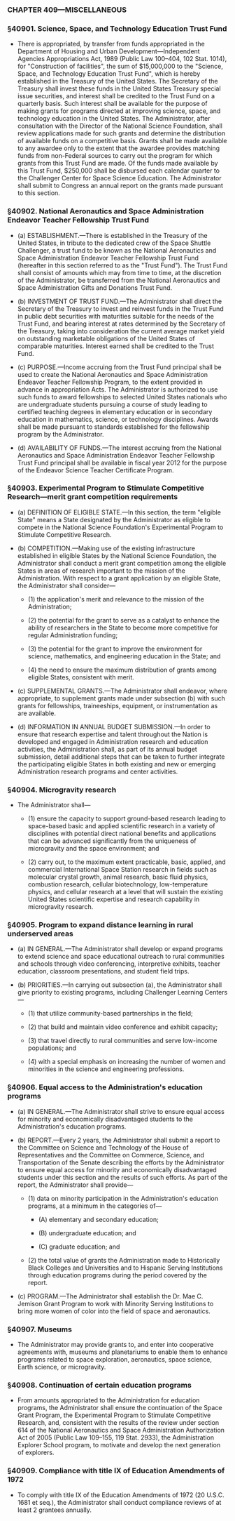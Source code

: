 ### **CHAPTER 409—MISCELLANEOUS**

### §40901. Science, Space, and Technology Education Trust Fund
* There is appropriated, by transfer from funds appropriated in the Department of Housing and Urban Development—Independent Agencies Appropriations Act, 1989 (Public Law 100–404, 102 Stat. 1014), for "Construction of facilities", the sum of $15,000,000 to the "Science, Space, and Technology Education Trust Fund", which is hereby established in the Treasury of the United States. The Secretary of the Treasury shall invest these funds in the United States Treasury special issue securities, and interest shall be credited to the Trust Fund on a quarterly basis. Such interest shall be available for the purpose of making grants for programs directed at improving science, space, and technology education in the United States. The Administrator, after consultation with the Director of the National Science Foundation, shall review applications made for such grants and determine the distribution of available funds on a competitive basis. Grants shall be made available to any awardee only to the extent that the awardee provides matching funds from non-Federal sources to carry out the program for which grants from this Trust Fund are made. Of the funds made available by this Trust Fund, $250,000 shall be disbursed each calendar quarter to the Challenger Center for Space Science Education. The Administrator shall submit to Congress an annual report on the grants made pursuant to this section.

### §40902. National Aeronautics and Space Administration Endeavor Teacher Fellowship Trust Fund
* (a) ESTABLISHMENT.—There is established in the Treasury of the United States, in tribute to the dedicated crew of the Space Shuttle Challenger, a trust fund to be known as the National Aeronautics and Space Administration Endeavor Teacher Fellowship Trust Fund (hereafter in this section referred to as the "Trust Fund"). The Trust Fund shall consist of amounts which may from time to time, at the discretion of the Administrator, be transferred from the National Aeronautics and Space Administration Gifts and Donations Trust Fund.

* (b) INVESTMENT OF TRUST FUND.—The Administrator shall direct the Secretary of the Treasury to invest and reinvest funds in the Trust Fund in public debt securities with maturities suitable for the needs of the Trust Fund, and bearing interest at rates determined by the Secretary of the Treasury, taking into consideration the current average market yield on outstanding marketable obligations of the United States of comparable maturities. Interest earned shall be credited to the Trust Fund.

* (c) PURPOSE.—Income accruing from the Trust Fund principal shall be used to create the National Aeronautics and Space Administration Endeavor Teacher Fellowship Program, to the extent provided in advance in appropriation Acts. The Administrator is authorized to use such funds to award fellowships to selected United States nationals who are undergraduate students pursuing a course of study leading to certified teaching degrees in elementary education or in secondary education in mathematics, science, or technology disciplines. Awards shall be made pursuant to standards established for the fellowship program by the Administrator.

* (d) AVAILABILITY OF FUNDS.—The interest accruing from the National Aeronautics and Space Administration Endeavor Teacher Fellowship Trust Fund principal shall be available in fiscal year 2012 for the purpose of the Endeavor Science Teacher Certificate Program.

### §40903. Experimental Program to Stimulate Competitive Research—merit grant competition requirements
* (a) DEFINITION OF ELIGIBLE STATE.—In this section, the term "eligible State" means a State designated by the Administrator as eligible to compete in the National Science Foundation's Experimental Program to Stimulate Competitive Research.

* (b) COMPETITION.—Making use of the existing infrastructure established in eligible States by the National Science Foundation, the Administrator shall conduct a merit grant competition among the eligible States in areas of research important to the mission of the Administration. With respect to a grant application by an eligible State, the Administrator shall consider—

  * (1) the application's merit and relevance to the mission of the Administration;

  * (2) the potential for the grant to serve as a catalyst to enhance the ability of researchers in the State to become more competitive for regular Administration funding;

  * (3) the potential for the grant to improve the environment for science, mathematics, and engineering education in the State; and

  * (4) the need to ensure the maximum distribution of grants among eligible States, consistent with merit.


* (c) SUPPLEMENTAL GRANTS.—The Administrator shall endeavor, where appropriate, to supplement grants made under subsection (b) with such grants for fellowships, traineeships, equipment, or instrumentation as are available.

* (d) INFORMATION IN ANNUAL BUDGET SUBMISSION.—In order to ensure that research expertise and talent throughout the Nation is developed and engaged in Administration research and education activities, the Administration shall, as part of its annual budget submission, detail additional steps that can be taken to further integrate the participating eligible States in both existing and new or emerging Administration research programs and center activities.

### §40904. Microgravity research
* The Administrator shall—

  * (1) ensure the capacity to support ground-based research leading to space-based basic and applied scientific research in a variety of disciplines with potential direct national benefits and applications that can be advanced significantly from the uniqueness of microgravity and the space environment; and

  * (2) carry out, to the maximum extent practicable, basic, applied, and commercial International Space Station research in fields such as molecular crystal growth, animal research, basic fluid physics, combustion research, cellular biotechnology, low-temperature physics, and cellular research at a level that will sustain the existing United States scientific expertise and research capability in microgravity research.

### §40905. Program to expand distance learning in rural underserved areas
* (a) IN GENERAL.—The Administrator shall develop or expand programs to extend science and space educational outreach to rural communities and schools through video conferencing, interpretive exhibits, teacher education, classroom presentations, and student field trips.

* (b) PRIORITIES.—In carrying out subsection (a), the Administrator shall give priority to existing programs, including Challenger Learning Centers—

  * (1) that utilize community-based partnerships in the field;

  * (2) that build and maintain video conference and exhibit capacity;

  * (3) that travel directly to rural communities and serve low-income populations; and

  * (4) with a special emphasis on increasing the number of women and minorities in the science and engineering professions.

### §40906. Equal access to the Administration's education programs
* (a) IN GENERAL.—The Administrator shall strive to ensure equal access for minority and economically disadvantaged students to the Administration's education programs.

* (b) REPORT.—Every 2 years, the Administrator shall submit a report to the Committee on Science and Technology of the House of Representatives and the Committee on Commerce, Science, and Transportation of the Senate describing the efforts by the Administrator to ensure equal access for minority and economically disadvantaged students under this section and the results of such efforts. As part of the report, the Administrator shall provide—

  * (1) data on minority participation in the Administration's education programs, at a minimum in the categories of—

    * (A) elementary and secondary education;

    * (B) undergraduate education; and

    * (C) graduate education; and


  * (2) the total value of grants the Administration made to Historically Black Colleges and Universities and to Hispanic Serving Institutions through education programs during the period covered by the report.


* (c) PROGRAM.—The Administrator shall establish the Dr. Mae C. Jemison Grant Program to work with Minority Serving Institutions to bring more women of color into the field of space and aeronautics.

### §40907. Museums
* The Administrator may provide grants to, and enter into cooperative agreements with, museums and planetariums to enable them to enhance programs related to space exploration, aeronautics, space science, Earth science, or microgravity.

### §40908. Continuation of certain education programs
* From amounts appropriated to the Administration for education programs, the Administrator shall ensure the continuation of the Space Grant Program, the Experimental Program to Stimulate Competitive Research, and, consistent with the results of the review under section 614 of the National Aeronautics and Space Administration Authorization Act of 2005 (Public Law 109–155, 119 Stat. 2933), the Administration Explorer School program, to motivate and develop the next generation of explorers.

### §40909. Compliance with title IX of Education Amendments of 1972
* To comply with title IX of the Education Amendments of 1972 (20 U.S.C. 1681 et seq.), the Administrator shall conduct compliance reviews of at least 2 grantees annually.